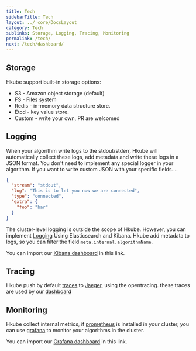 ```yaml
---
title: Tech
sidebarTitle: Tech
layout: ../_core/DocsLayout
category: Tech
sublinks: Storage, Logging, Tracing, Monitoring
permalink: /tech/
next: /tech/dashboard/
---
```


## Storage

Hkube support built-in storage options:

- S3 - Amazon object storage (default)
- FS - Files system
- Redis - in-memory data structure store.
- Etcd - key value store.
- Custom - write your own, PR are welcomed

## Logging

When your algorithm write logs to the stdout/stderr, Hkube will automatically collect these logs, add metadata and write these logs in a JSON format. You don't need to implement any special logger in your algorithm. If you want to write custom JSON with your specific fields....

```json
{
  "stream": "stdout",
  "log": "This is to let you now we are connected",
  "type": "connected",
  "extra": {
    "foo": "bar"
  }
}
```

The cluster-level logging is outside the scope of Hkube. However, you can implement
[Logging](https://kubernetes.io/docs/tasks/debug-application-cluster/logging-elasticsearch-kibana/) Using Elasticsearch and Kibana. Hkube add metadata to logs, so you can filter the field `meta.internal.algorithmName`.

You can import our [Kibana dashboard](https://github.com/kube-HPC/deploy-cluster/blob/master/deployments/logging/kibana-dashboards/kibana-dashboard.json) in this link.

## Tracing

Hkube push by default [traces](https://opentracing.io/) to [Jaeger](https://www.jaegertracing.io/), using the opentracing. these traces are used by our [dashboard](../tech/dashboard/)

## Monitoring

Hkube collect internal metrics, if [prometheus](https://prometheus.io/) is installed in your cluster, you can use [grafana](https://grafana.com/) to monitor your algorithms in the cluster.

You can import our [Grafana dashboard](https://github.com/kube-HPC/deploy-cluster/tree/master/deployments/monitoring/dashboards) in this link.
